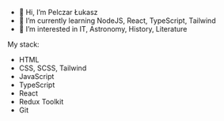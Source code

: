 - 👋 Hi, I’m Pelczar Łukasz
- 🌱 I’m currently learning NodeJS, React, TypeScript, Tailwind
- 👀 I’m interested in IT, Astronomy, History, Literature 

My stack:
- HTML
- CSS, SCSS, Tailwind
- JavaScript
- TypeScript
- React
- Redux Toolkit
- Git

<!---
LukasP-ghub/LukasP-ghub is a ✨ special ✨ repository because its `README.md` (this file) appears on your GitHub profile.
You can click the Preview link to take a look at your changes.
--->
